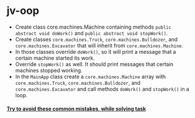 # jv-oop

- Create class core.machines.Machine containing methods `public abstract void doWork()` and `public abstract void stopWork()`.  
- Create classes `core.machines.Truck`, `core.machines.Bulldozer`, and `core.machines.Excavator` that will inherit from `core.machines.Machine`.
- In those classes override `doWork()`, so it will print a message that a certain machine started its work.
- Override `stopWork()` as well. It should print messages that certain machines stopped working.
- In the `MainApp` class create a `core.machines.Machine` array with `core.machines.Truck`, `core.machines.Bulldozer`, and `core.machines.Excavator` and call methods `doWork()` and `stopWork()` in a loop.

#### [Try to avoid these common mistakes, while solving task](./checklist.md)
